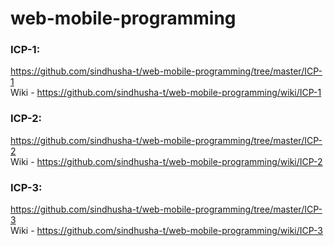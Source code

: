 # web-mobile-programming

### ICP-1:
https://github.com/sindhusha-t/web-mobile-programming/tree/master/ICP-1   
Wiki - https://github.com/sindhusha-t/web-mobile-programming/wiki/ICP-1

### ICP-2:
https://github.com/sindhusha-t/web-mobile-programming/tree/master/ICP-2   
Wiki - https://github.com/sindhusha-t/web-mobile-programming/wiki/ICP-2

### ICP-3:
https://github.com/sindhusha-t/web-mobile-programming/tree/master/ICP-3  
Wiki - https://github.com/sindhusha-t/web-mobile-programming/wiki/ICP-3

